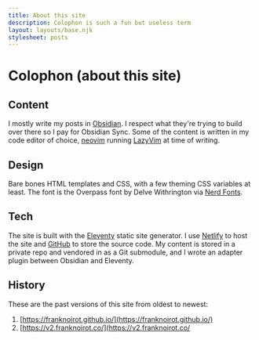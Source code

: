 ```yaml
---
title: About this site
description: Colophon is such a fun but useless term
layout: layouts/base.njk
stylesheet: posts
---
```


# Colophon (about this site)

## Content

I mostly write my posts in [Obsidian](https://obsidian.md). I respect what they're trying to build over there so I pay for Obsidian Sync. Some of the content is written in my code editor of choice, [neovim](https://neovim.io) running [LazyVim](https://www.lazyvim.org/) at time of writing.

## Design

Bare bones HTML templates and CSS, with a few theming CSS variables at least. The font is the Overpass font by Delve Withrington via [Nerd Fonts](https://www.programmingfonts.org/#overpass).

## Tech

The site is built with the [Eleventy](https://www.11ty.dev) static site generator. I use [Netlify](https://www.netlify.com) to host the site and [GitHub](https://github.com) to store the source code. My content is stored in a private repo and vendored in as a Git submodule, and I wrote an adapter plugin between Obsidian and Eleventy.

## History

These are the past versions of this site from oldest to newest:

1. [https://franknoirot.github.io/](https://franknoirot.github.io/)
2. [https://v2.franknoirot.co/](https://v2.franknoirot.co/
